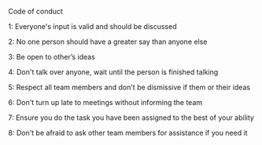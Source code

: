Code of conduct  

 

1: Everyone's input is valid and should be discussed 

 

2: No one person should have a greater say than anyone else 

 

3: Be open to other’s ideas 

 

4: Don't talk over anyone, wait until the person is finished talking  

 

5: Respect all team members and don't be dismissive if them or their ideas 

 

6: Don't turn up late to meetings without informing the team 

 

7: Ensure you do the task you have been assigned to the best of your ability 

 

8: Don't be afraid to ask other team members for assistance if you need it
